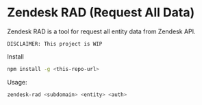 # Zendesk RAD (Request All Data)

Zendesk RAD is a tool for request all entity data from Zendesk API.

`DISCLAIMER: This project is WIP`

Install
```bash
npm install -g <this-repo-url>
```

Usage:

```bash
zendesk-rad <subdomain> <entity> <auth>
```
